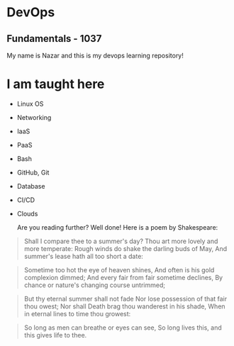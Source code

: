 # DevOps
## Fundamentals - 1037
My name is Nazar and this is my devops learning repository!
# I am taught here
- Linux OS
- Networking
- IaaS
- PaaS
- Bash
- GitHub, Git
- Database
- CI/CD
- Clouds

  Are you reading further? Well done! Here is a poem by Shakespeare:

> Shall I compare thee to a summer's day?
>Thou art more lovely and more temperate:
>Rough winds do shake the darling buds of May,
>And summer's lease hath all too short a date:

>Sometime too hot the eye of heaven shines,
>And often is his gold complexion dimmed;
>And every fair from fair sometime declines,
>By chance or nature's changing course untrimmed;

>But thy eternal summer shall not fade
>Nor lose possession of that fair thou owest;
>Nor shall Death brag thou wanderest in his shade,
>When in eternal lines to time thou growest:

>So long as men can breathe or eyes can see,
>So long lives this, and this gives life to thee.
